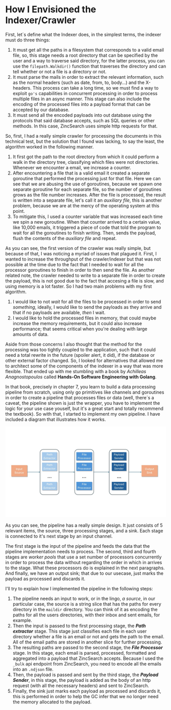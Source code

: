 # How I Envisioned the Indexer/Crawler

First, let´s define what the Indexer does, in the simplest terms, the indexer must do three things:

1. It must get all the paths in a filesystem that corresponds to a valid email file, so, this stage needs a root directory that can be specified by the user and a way to traverse said directory, for the latter process, you can use the ```filepath.Walkdir()``` function that traverses the directory and can tell whether or not a file is a directory or not.
2. It must parse the mails in order to extract the relevant information, such as the normal headers (such as date, from, to, body...) and the X-headers. This process can take a long time, so we must find a way to exploit ```go's``` capabilities in concurrent processing in order to process multiple files in an async manner. This stage can also include the encoding of the processed files into a payload format that can be accepted by our database.
3. It must send all the encoded payloads into out database using the protocols that said database accepts, such as SQL queries or other methods. In this case, ZincSearch uses simple http requests for that.

So, first, I had a really simple crawler for processing the documents in this technical test, but the solution that I found was lacking, to say the least, the algorithm worked in the following manner.

1. It first got the path to the root directory from which it could perform a walk in the directory tree, classifying which files were not directories. Whenever we encounter a email, we increase a counter.
2. After encountering a file that is a valid email it created a separate goroutine that performed the processing just for that file. Here we can see that we are abusing the use of goroutines, because we spawn one separate goroutine for each separate file, so the number of goroutines grows as the file number increases. After the file is processed, the result is written into a separate file, let's call it an _auxiliary file_, this is another problem, because we are at the mercy of the operating system at this point.
3. To mitigate this, I used a counter variable that was increased each time we spin a new goroutine. When that counter arrived to a certain value, like 10,000 emails, it triggered a piece of code that told the program to wait for all the goroutines to finish writing. Then, sends the payload, flush the contents of the _auxiliary file_ and repeat.

As you can see, the first version of the crawler was really simple, but because of that, I was noticing a myriad of issues that plagued it. First, I wanted to increase the throughput of the crawler/indexer but that was not possible at the time due to the fact that I needed to wait for all the processor goroutines to finish in order to then send the file. As another related note, the crawler needed to write to a separate file in order to create the payload, this is not good due to the fact that accesing a file is slow, and using memory is a lot faster. So I had two main problems with my first algorithm.

1. I would like to not _wait_ for all the files to be processed in order to send _something_, ideally, I would like to send the payloads as they arrive and that if no payloads are available, _then_ I wait.
2. I would like to hold the processed files in memory, that could maybe increase the memory requirements, but it could also increase performance;  that seems critical when you're dealing with large amounts of data.

Aside from those concerns I also thought that the method for the processing was too tightly coupled to the application, such that it could need a total rewrite in the future (spoiler alert, it did), if the database or other external factor changed. So, I looked for alternatives that allowed me to architect some of the components of the indexer in a way that was more flexible. That ended up with me stumbling with a book by _Achilleas Anagnostopoulos_ called **Hands-On Software
Engineering with Golang**.

In that book, precisely in chapter 7, you learn to build a data processing pipeline from scratch, using only go primitives like channels and goroutines in order to create a pipeline that processes files or data (well, there´s a caveat, the pipeline shown is just the wrapper, you have to implement the logic for your use case youself, but it's a great start and totally recommend the textbook). So with that, I started to implement my own pipeline. I have included a diagram that illustrates how it works.

![image](../../../images/diagram.jpg)

As you can see, the pipeline has a really simple design. It just consists of 5 relevant items, the source, three processing stages, and a sink. Each stage is connected to it's next stage by an input channel.

 The first stage is the input of the pipeline and feeds the data that the pipeline implementation needs to process. The second, third and fourth stages are _worker pools_ that use a set number of processors concurrently in order to process the data without regarding the order in which in arrives to the stage. What these processors do is explained in the next paragraphs. And finally, we have an output sink; that due to our usecase, just marks the payload as processed and discards it.

I'll try to explain how I implemented the pipeline in the following steps:

1. The pipeline needs an input to work, or in the lingo, _a source_, in our particular case, the source is a string slice that has the paths for every directory in the ```maildir``` directory. You can think of it as encoding the paths for all the users directories, with their inbox and sent emails, for example.
2. Then the input is passed to the first processing stage, the _**Path extractor**_ stage. This stage just classifies each file in each user directory whether a file is an email or not and gets the path to the email. All of the email paths are stored in another slice for further processing.
3. The resulting paths are passed to the second stage, the _**File Processor**_ stage. In this stage, each email is parsed, processed, formatted and aggregated into a payload that ZincSearch accepts. Because I used the ```_bulk``` api endpoint from ZincSearch, you need to encode all the emails into an ```.ndjson``` file.
4. Then, the payload is passed and sent by the third stage, the _**Payload Sender**_, in this stage, the payload is added as the body of an http request (with all the necessary headers) and sent to ZincSearch.
5. Finally, the sink just marks each payload as processed and discards it, this is performed in order to help the GC infer that we no longer need the memory allocated to the payload.
